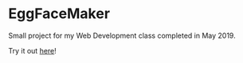 # EggFaceMaker

Small project for my Web Development class completed in May 2019.

Try it out [here](annieztang.github.io/eggfacemaker/)!
